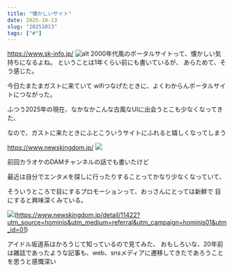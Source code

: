 ```yaml
---
title: "懐かしいサイト"
date: 2025-10-13
slug: "20251013"
tags: ["#"]
---
```


https://www.sk-info.jp/
![alt](https://img.be2nd.com/3598cbah)
2000年代風のポータルサイトって、懐かしい気持ちになるよね。
ということは1年くらい前にも書いているが、
あらためて、そう感じた。

今日たまたまガストに来ていて
wifiつなげたときに、よくわからんポータルサイトにつながった。


ふつう2025年の現在、なかなかこんな古風なUIに出会うとこも少なくなってきた、

なので、ガストに来たときにふとこういうサイトにふれると嬉しくなってしまう

https://www.newskingdom.jp/
![](https://img.be2nd.com/xjqothyn)


前回カラオケのDAMチャンネルの話でも書いたけど

最近は自分でエンタメを探しに行ったりすることってかなり少なくなっていて、

そういうところで目にするプロモーションって、おっさんにとっては新鮮で
目にすると興味深くみている。


![](https://img.be2nd.com/py7pbt4m)(https://www.newskingdom.jp/detail/11422?utm_source=hominis&utm_medium=referral&utm_campaign=hominis01&utm_id=01)

アイドル坂道系はかろうじて知っているので見てみた、
おもしろいな、20年前は雑誌であったような記事も、web、snsメディアに遷移してきたであろうことを思うと感慨深い